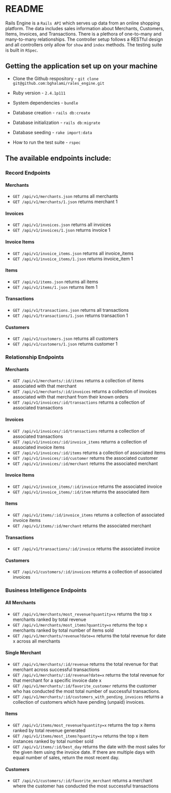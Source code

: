 # README

Rails Engine is a `Rails API` which serves up data from an online shopping platform. The data includes sales information about Merchants, Customers, Items, Invoices, and Transactions. There is a plethora of one-to-many and many-to-many relationships. The controller setup follows a RESTful design and all controllers only allow for `show` and `index` methods. The testing suite is built in `RSpec`.

## Getting the application set up on your machine

* Clone the Github respository - `git clone git@github.com:bghalami/rales_engine.git`

* Ruby version - `2.4.1p111`

* System dependencies - `bundle`

* Database creation - `rails db:create`

* Database initialization - `rails db:migrate`

* Database seeding - `rake import:data`

* How to run the test suite - `rspec`

## The available endpoints include:

### Record Endpoints

#### Merchants
* `GET /api/v1/merchants.json` returns all merchants
* `GET /api/v1/merchants/1.json` returns merchant 1

#### Invoices
* `GET /api/v1/invoices.json` returns all invoices
* `GET /api/v1/invoices/1.json` returns invoice 1

#### Invoice Items
* `GET /api/v1/invoice_items.json` returns all invoice_items
* `GET /api/v1/invoice_items/1.json` returns invoice_item 1

#### Items
* `GET /api/v1/items.json` returns all items
* `GET /api/v1/items/1.json` returns item 1

#### Transactions
* `GET /api/v1/transactions.json` returns all transactions
* `GET /api/v1/transactions/1.json` returns transaction 1

#### Customers
* `GET /api/v1/customers.json` returns all customers
* `GET /api/v1/customers/1.json` returns customer 1


### Relationship Endpoints

#### Merchants
* `GET /api/v1/merchants/:id/items` returns a collection of items associated with that merchant
* `GET /api/v1/merchants/:id/invoices` returns a collection of invoices associated with that merchant from their known orders
* `GET /api/v1/invoices/:id/transactions` returns a collection of associated transactions

#### Invoices
* `GET /api/v1/invoices/:id/transactions` returns a collection of associated transactions
* `GET /api/v1/invoices/:id/invoice_items` returns a collection of associated invoice items
* `GET /api/v1/invoices/:id/items` returns a collection of associated items
* `GET /api/v1/invoices/:id/customer` returns the associated customer
* `GET /api/v1/invoices/:id/merchant` returns the associated merchant

#### Invoice Items
* `GET /api/v1/invoice_items/:id/invoice` returns the associated invoice
* `GET /api/v1/invoice_items/:id/item` returns the associated item

#### Items
* `GET /api/v1/items/:id/invoice_items` returns a collection of associated invoice items
* `GET /api/v1/items/:id/merchant` returns the associated merchant

#### Transactions
* `GET /api/v1/transactions/:id/invoice` returns the associated invoice

#### Customers
* `GET /api/v1/customers/:id/invoices` returns a collection of associated invoices

### Business Intelligence Endpoints

#### All Merchants

* `GET /api/v1/merchants/most_revenue?quantity=x` returns the top x merchants ranked by total revenue
* `GET /api/v1/merchants/most_items?quantity=x` returns the top x merchants ranked by total number of items sold
* `GET /api/v1/merchants/revenue?date=x` returns the total revenue for date x across all merchants

#### Single Merchant

* `GET /api/v1/merchants/:id/revenue` returns the total revenue for that merchant across successful transactions
* `GET /api/v1/merchants/:id/revenue?date=x` returns the total revenue for that merchant for a specific invoice date x
* `GET /api/v1/merchants/:id/favorite_customer` returns the customer who has conducted the most total number of successful transactions.
* `GET /api/v1/merchants/:id/customers_with_pending_invoices` returns a collection of customers which have pending (unpaid) invoices. 

#### Items

* `GET /api/v1/items/most_revenue?quantity=x` returns the top x items ranked by total revenue generated
* `GET /api/v1/items/most_items?quantity=x` returns the top x item instances ranked by total number sold
* `GET /api/v1/items/:id/best_day` returns the date with the most sales for the given item using the invoice date. If there are multiple days with equal number of sales, return the most recent day.

#### Customers

* `GET /api/v1/customers/:id/favorite_merchant` returns a merchant where the customer has conducted the most successful transactions
